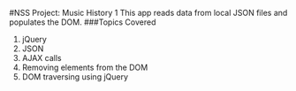 #NSS Project: Music History 1
This app reads data from local JSON files and populates the DOM.
###Topics Covered
1. jQuery
2. JSON
3. AJAX calls
4. Removing elements from the DOM
5. DOM traversing using jQuery
